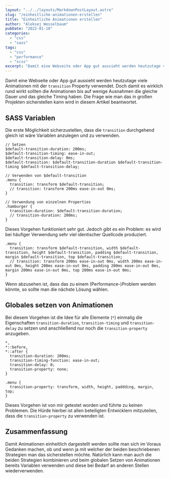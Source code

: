 ```yaml
---
layout: "../../layouts/MarkdownPostLayout.astro"
slug: "/einheitliche-animationen-erstellen"  
title: "Einheitliche Animationen erstellen"
author: "Aleksej Wesselbaum"
pubDate: "2022-01-10"
categories: 
  - "css"
  - "sass"
tags: 
  - "css"
  - "performance"
  - "scss"
excerpt: "Damit eine Webseite oder App gut aussieht werden heutzutage viele Animationen mit der `transition` Property verwendet. Doch damit es wirklich rund wirkt sollten die Animationen bis auf wenige Ausnahmen die gleiche Dauer und das gleiche Timing haben. Die Frage wie man das in großen Projekten sicherstellen kann wird in diesem Artikel beantwortet."
---
```


Damit eine Webseite oder App gut aussieht werden heutzutage viele Animationen mit der `transition` Property verwendet. Doch damit es wirklich rund wirkt sollten die Animationen bis auf wenige Ausnahmen die gleiche Dauer und das gleiche Timing haben. Die Frage wie man das in großen Projekten sicherstellen kann wird in diesem Artikel beantwortet.

## SASS Variablen

Die erste Möglichkeit sicherzustellen, dass die `transition` durchgehend gleich ist wäre Variablen anzulegen und zu verwenden.

```
// Setzen
$default-transition-duration: 200ms;
$default-transition-timing: ease-in-out;
$default-transition-delay: 0ms;
$default-transition: $default-transition-duration $default-transition-timing $default-transition-delay;

// Verwenden von $default-transition
.menu {
  transition: transform $default-transition;
  // transition: transform 200ms ease-in-out 0ms;
}

// Verwendung von einzelnen Properties
.hamburger {
  transition-duration: $default-transition-duration;
  // transition-duration: 200ms;
}
```

Dieses Vorgehen funktioniert sehr gut. Jedoch gibt es ein Problem: es wird bei häufiger Verwendung sehr viel identischer Quellcode produziert.

```
.menu {
  transition: transform $default-transition, width $default-transition, height $default-transition, padding $default-transition, margin $default-transition, top $default-transition;
  // transition: transform 200ms ease-in-out 0ms, width 200ms ease-in-out 0ms, height 200ms ease-in-out 0ms, padding 200ms ease-in-out 0ms, margin 200ms ease-in-out 0ms, top 200ms ease-in-out 0ms;
}
```

Wenn abzusehen ist, dass das zu einem (Performance-)Problem werden könnte, so sollte man die nächste Lösung wählen.

## Globales setzen von Animationen

Bei diesem Vorgehen ist die Idee für alle Elemente (`*`) einmalig die Eigenschaften `transition-duration`, `transition-timing` und `transition-delay` zu setzen und anschließend nur noch die `transition-property` anzugeben.

```
*,
*::before,
*::after {
  transition-duration: 200ms;
  transition-timing-function: ease-in-out;
  transition-delay: 0;
  transition-property: none;
}

.menu {
  transition-property: transform, width, height, paddding, margin, top;
}
```

Dieses Vorgehen ist von mir getestet worden und führte zu keinen Problemen. Die Hürde hierbei ist allen beteiligten Entwicklern mitzuteilen, dass die `transition-property` zu verwenden ist.

## Zusammenfassung

Damit Animationen einheitlich dargestellt werden sollte man sich im Voraus Gedanken machen, ob und wenn ja mit welcher der beiden beschriebenen Strategien man das sicherstellen möchte. Natürlich kann man auch die beiden Strategien kombinieren und beim globalen Setzen von Animationen bereits Variablen verwenden und diese bei Bedarf an anderen Stellen wiederverwenden.
